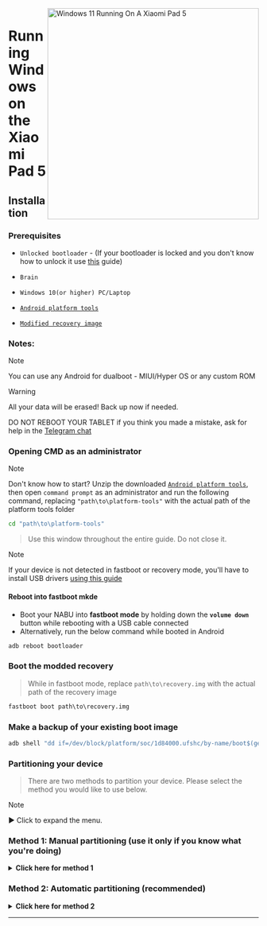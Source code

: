 <img align="right" src="https://raw.githubusercontent.com/erdilS/Port-Windows-11-Xiaomi-Pad-5/main/nabu.png" width="425" alt="Windows 11 Running On A Xiaomi Pad 5">

# Running Windows on the Xiaomi Pad 5

## Installation

### Prerequisites
- ```Unlocked bootloader``` - (If your bootloader is locked and you don't know how to unlock it use [this](unlock-bootloader-en.md) guide)

-  ```Brain```

- ```Windows 10(or higher) PC/Laptop```

- [```Android platform tools```](https://developer.android.com/studio/releases/platform-tools)

- [```Modified recovery image```](https://github.com/ArKT-7/twrp_device_xiaomi_nabu/releases/tag/mod-win)

### Notes:
> [!NOTE]
> You can use any Android for dualboot - MIUI/Hyper OS or any custom ROM

> [!Warning]
> All your data will be erased! Back up now if needed.
> 
> DO NOT REBOOT YOUR TABLET if you think you made a mistake, ask for help in the [Telegram chat](https://t.me/nabuwoa)

### Opening CMD as an administrator
> [!NOTE]
> Don't know how to start? Unzip the downloaded [```Android platform tools```](https://developer.android.com/studio/releases/platform-tools), then open ```command prompt``` as an administrator and run the following command, replacing `"path\to\platform-tools"` with the actual path of the platform tools folder
```cmd
cd "path\to\platform-tools"
```
> Use this window throughout the entire guide. Do not close it.

> [!Note]
> If your device is not detected in fastboot or recovery mode, you'll have to install USB drivers [using this guide](troubleshooting-en.md#device-is-not-recognized-in-fastboot-or-recovery)

#### Reboot into fastboot mkde
- Boot your NABU into **fastboot mode** by holding down the **`volume down`** button while rebooting with a USB cable connected
- Alternatively, run the below command while booted in Android
```cmd
adb reboot bootloader
```

### Boot the modded recovery
> While in fastboot mode, replace `path\to\recovery.img` with the actual path of the recovery image
```cmd
fastboot boot path\to\recovery.img
```

### Make a backup of your existing boot image
```cmd
adb shell "dd if=/dev/block/platform/soc/1d84000.ufshc/by-name/boot$(getprop ro.boot.slot_suffix) of=/tmp/normal_boot.img" && adb pull /tmp/normal_boot.img
```

### Partitioning your device
> There are two methods to partition your device. Please select the method you would like to use below.
 
> [!NOTE]
>
> ▶️ Click to expand the menu.

### Method 1: Manual partitioning (use it only if you know what you're doing)

<details>
  <summary><strong>Click here for method 1</strong></summary> 

#### Unmount data
> Ignore any possible errors and continue
```cmd
adb shell umount /dev/block/by-name/userdata
``` 

#### Resizing the partition table
```cmd
adb shell sgdisk --resize-table 64 /dev/block/sda
```

### Preparing for partitioning
```cmd
adb shell parted /dev/block/sda
``` 

#### Printing the current partition table
> Parted will print the list of partitions, **userdata** should be the last partition in the list
```cmd
print
``` 

#### Removing userdata
> Replace **$** with the number of the **userdata** partition, which should be **31**
```cmd
rm $
``` 

#### Recreating userdata
> Replace **10.9GB** with the former start value of **userdata** which we just deleted
>
> Replace **70GB** with the end value you want **userdata** to have. In this example your available usable space in Android will be 70GB-10.9GB = **59GB**
```cmd
mkpart userdata ext4 10.9GB 70GB
``` 

#### Creating ESP partition
> Replace **70GB** with the end value of **userdata**
>
> Replace **70.3GB** with the value you used before, adding **0.3GB** to it
```cmd
mkpart esp fat32 70GB 70.3GB
``` 

#### Creating Windows partition
> Replace **70.3GB** with the end value of **esp**
```cmd
mkpart win ntfs 70.3GB -0MB
``` 

#### Making ESP bootable
> Use `print` to see all partitions. Replace "$" with your ESP partition number, which should be **32**
```cmd
set $ esp on
``` 

#### Exit parted
```cmd
quit
``` 

### Formatting Windows and ESP partitions
> Ensure that **win** actually has partition number **33** by scrolling up to the output of the `print` command
```cmd
adb shell mkfs.ntfs -f /dev/block/sda33 -L WINNABU
``` 

> Ensure that **esp** actually has partition number **32** by scrolling up to the output of the `print` command
```cmd
adb shell mkfs.fat -F32 -s1 /dev/block/sda32 -n ESPNABU
```

### Fixing the GPT
> Or Windows may brick your device
```cmd
adb shell fixgpt
```

#### Reboot your device
> To check if Android still starts
>
> If it doesn't, reboot into stock recovery and perform a factory reset there
```cmd
adb reboot
```

### [Next step: Rooting your device](/guide/English/2-rootguide-en.md)

----

</details>

### Method 2: Automatic partitioning (recommended)

<details>
  <summary><strong>Click here for method 2</strong></summary> 

### Run the partitioning script
> Replace **$** with the amount of storage you want Windows to have (do not add GB, just write the number)
> 
> If it asks you to run it once again, do so
```cmd
adb shell partition $
```

### [Next step: Rooting your device](/guide/English/2-rootguide-en.md)

</details>

----




























